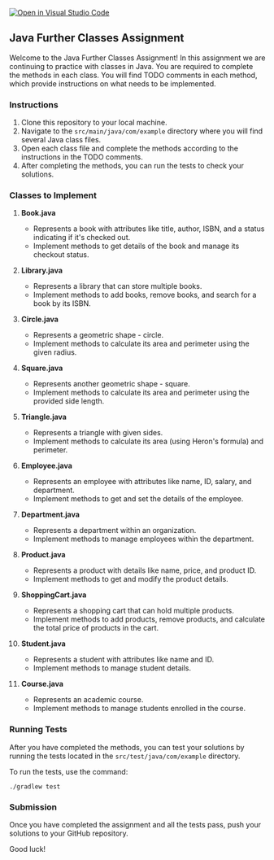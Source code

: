 [![Open in Visual Studio Code](https://classroom.github.com/assets/open-in-vscode-718a45dd9cf7e7f842a935f5ebbe5719a5e09af4491e668f4dbf3b35d5cca122.svg)](https://classroom.github.com/online_ide?assignment_repo_id=12243104&assignment_repo_type=AssignmentRepo)
## Java Further Classes Assignment

Welcome to the Java Further Classes Assignment! In this assignment we are continuing to practice with classes in Java. You are required to complete the methods in each class. You will find TODO comments in each method, which provide instructions on what needs to be implemented.

### Instructions

1. Clone this repository to your local machine.
2. Navigate to the `src/main/java/com/example` directory where you will find several Java class files.
3. Open each class file and complete the methods according to the instructions in the TODO comments.
4. After completing the methods, you can run the tests to check your solutions.

### Classes to Implement

1. **Book.java** 
    - Represents a book with attributes like title, author, ISBN, and a status indicating if it's checked out.
    - Implement methods to get details of the book and manage its checkout status.

2. **Library.java**
    - Represents a library that can store multiple books.
    - Implement methods to add books, remove books, and search for a book by its ISBN.

3. **Circle.java**
    - Represents a geometric shape - circle.
    - Implement methods to calculate its area and perimeter using the given radius.

4. **Square.java**
    - Represents another geometric shape - square.
    - Implement methods to calculate its area and perimeter using the provided side length.

5. **Triangle.java**
    - Represents a triangle with given sides.
    - Implement methods to calculate its area (using Heron's formula) and perimeter.

6. **Employee.java**
    - Represents an employee with attributes like name, ID, salary, and department.
    - Implement methods to get and set the details of the employee.

7. **Department.java**
    - Represents a department within an organization.
    - Implement methods to manage employees within the department.

8. **Product.java**
    - Represents a product with details like name, price, and product ID.
    - Implement methods to get and modify the product details.

9. **ShoppingCart.java**
    - Represents a shopping cart that can hold multiple products.
    - Implement methods to add products, remove products, and calculate the total price of products in the cart.

10. **Student.java**
    - Represents a student with attributes like name and ID.
    - Implement methods to manage student details.

11. **Course.java**
    - Represents an academic course.
    - Implement methods to manage students enrolled in the course.

### Running Tests

After you have completed the methods, you can test your solutions by running the tests located in the `src/test/java/com/example` directory.

To run the tests, use the command:

```
./gradlew test
```

### Submission

Once you have completed the assignment and all the tests pass, push your solutions to your GitHub repository.

Good luck!

